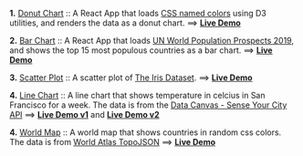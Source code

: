 **1.** [Donut Chart](https://github.com/whoinlee/dataViz_ReactD3/tree/donutchart) :: A React App that loads [CSS named colors](https://gist.githubusercontent.com/whoinlee/3000d2a926de7fb1697ba1fd5500af8e/raw/cssNamedColors.csv) using D3 utilities, and renders the data as a donut chart. ==> [**Live Demo**](https://modest-easley-dbd404.netlify.app/)

**2.** [Bar Chart](https://github.com/whoinlee/dataViz_ReactD3/tree/barchart) :: A React App that loads [UN World Population Prospects 2019](https://gist.githubusercontent.com/whoinlee/c1edf502cd2c7918ada32c63d43870f8/raw/UN_Population_2019.csv), and shows the top 15 most populous countries as a bar chart. ==> [**Live Demo**](https://sleepy-noyce-4e501a.netlify.app/)

**3.** [Scatter Plot](https://github.com/whoinlee/dataViz_ReactD3/tree/scatterplot) :: A scatter plot of [The Iris Dataset](https://gist.githubusercontent.com/whoinlee/90f6546b4b83d053c37d67aeaca66c78/raw/iris.csv). ==> [**Live Demo**](https://quizzical-payne-ff65d9.netlify.app/)

**4.** [Line Chart](https://github.com/whoinlee/dataViz_ReactD3/tree/linechart) :: A line chart that shows temperature in celcius in San Francisco for a week. The data is from the [Data Canvas - Sense Your City API](http://grayarea.org/initiative/data-canvas-sense-your-city) ==> [**Live Demo v1**](https://elegant-tereshkova-5816aa.netlify.app/) and [**Live Demo v2**](https://fervent-chandrasekhar-695ff0.netlify.app/)

**4.** [World Map](https://github.com/whoinlee/dataViz_ReactD3/tree/linechart) :: A world map that shows countries in random css colors. The data is from [World Atlas TopoJSON](https://github.com/topojson/world-atlas) ==> [**Live Demo**](https://hopeful-clarke-05c8c7.netlify.app/)
